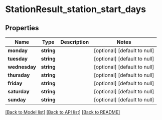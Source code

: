 # StationResult_station_start_days

## Properties
Name | Type | Description | Notes
------------ | ------------- | ------------- | -------------
**monday** | **string** |  | [optional] [default to null]
**tuesday** | **string** |  | [optional] [default to null]
**wednesday** | **string** |  | [optional] [default to null]
**thursday** | **string** |  | [optional] [default to null]
**friday** | **string** |  | [optional] [default to null]
**saturday** | **string** |  | [optional] [default to null]
**sunday** | **string** |  | [optional] [default to null]

[[Back to Model list]](../README.md#documentation-for-models) [[Back to API list]](../README.md#documentation-for-api-endpoints) [[Back to README]](../README.md)


